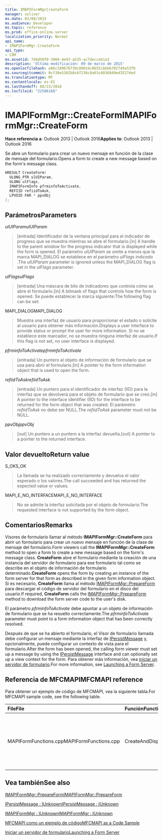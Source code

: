 ```yaml
---
title: IMAPIFormMgrCreateForm
manager: soliver
ms.date: 03/09/2015
ms.audience: Developer
ms.topic: reference
ms.prod: office-online-server
localization_priority: Normal
api_name:
- IMAPIFormMgr.CreateForm
api_type:
- COM
ms.assetid: 7d4d50f8-3904-4e93-a535-ac7decceb1a3
description: 'Última modificación: 09 de marzo de 2015'
ms.openlocfilehash: e86c3d9678739c09024c0655cbbbb702749a53f0
ms.sourcegitcommit: 0cf39e5382b8c6f236c8a63c6036849ed3527ded
ms.translationtype: MT
ms.contentlocale: es-ES
ms.lasthandoff: 08/23/2018
ms.locfileid: "22586168"
---
```

# <a name="imapiformmgrcreateform"></a><span data-ttu-id="90516-103">IMAPIFormMgr::CreateForm</span><span class="sxs-lookup"><span data-stu-id="90516-103">IMAPIFormMgr::CreateForm</span></span>

  
  
<span data-ttu-id="90516-104">**Hace referencia a**: Outlook 2013 | Outlook 2016</span><span class="sxs-lookup"><span data-stu-id="90516-104">**Applies to**: Outlook 2013 | Outlook 2016</span></span> 
  
<span data-ttu-id="90516-105">Se abre un formulario para crear un nuevo mensaje en función de la clase de mensaje del formulario.</span><span class="sxs-lookup"><span data-stu-id="90516-105">Opens a form to create a new message based on the form's message class.</span></span>
  
```cpp
HRESULT CreateForm(
  ULONG_PTR ulUIParam,
  ULONG ulFlags,
  IMAPIFormInfo pfrminfoToActivate,
  REFIID refiidToAsk,
  LPVOID FAR * ppvObj
);
```

## <a name="parameters"></a><span data-ttu-id="90516-106">Parámetros</span><span class="sxs-lookup"><span data-stu-id="90516-106">Parameters</span></span>

 <span data-ttu-id="90516-107">_ulUIParam_</span><span class="sxs-lookup"><span data-stu-id="90516-107">_ulUIParam_</span></span>
  
> <span data-ttu-id="90516-108">[entrada] Identificador de la ventana principal para el indicador de progreso que se muestra mientras se abre el formulario.</span><span class="sxs-lookup"><span data-stu-id="90516-108">[in] A handle to the parent window for the progress indicator that is displayed while the form is opened.</span></span> <span data-ttu-id="90516-109">El parámetro _ulUIParam_ se omite a menos que la marca MAPI_DIALOG se establece en el parámetro _ulFlags indicado_ .</span><span class="sxs-lookup"><span data-stu-id="90516-109">The  _ulUIParam_ parameter is ignored unless the MAPI_DIALOG flag is set in the  _ulFlags_ parameter.</span></span> 
    
 <span data-ttu-id="90516-110">_ulFlags_</span><span class="sxs-lookup"><span data-stu-id="90516-110">_ulFlags_</span></span>
  
> <span data-ttu-id="90516-111">[entrada] Una máscara de bits de indicadores que controla cómo se abre el formulario.</span><span class="sxs-lookup"><span data-stu-id="90516-111">[in] A bitmask of flags that controls how the form is opened.</span></span> <span data-ttu-id="90516-112">Se puede establecer la marca siguiente:</span><span class="sxs-lookup"><span data-stu-id="90516-112">The following flag can be set:</span></span>
    
<span data-ttu-id="90516-113">MAPI_DIALOG</span><span class="sxs-lookup"><span data-stu-id="90516-113">MAPI_DIALOG</span></span> 
  
> <span data-ttu-id="90516-114">Muestra una interfaz de usuario para proporcionar el estado o solicite al usuario para obtener más información.</span><span class="sxs-lookup"><span data-stu-id="90516-114">Displays a user interface to provide status or prompt the user for more information.</span></span> <span data-ttu-id="90516-115">Si no se establece este marcador, no se muestra ninguna interfaz de usuario.</span><span class="sxs-lookup"><span data-stu-id="90516-115">If this flag is not set, no user interface is displayed.</span></span>
    
 <span data-ttu-id="90516-116">_pfrminfoToActivate_</span><span class="sxs-lookup"><span data-stu-id="90516-116">_pfrminfoToActivate_</span></span>
  
> <span data-ttu-id="90516-117">[entrada] Un puntero al objeto de información de formulario que se usa para abrir el formulario.</span><span class="sxs-lookup"><span data-stu-id="90516-117">[in] A pointer to the form information object that is used to open the form.</span></span>
    
 <span data-ttu-id="90516-118">_refiidToAsk_</span><span class="sxs-lookup"><span data-stu-id="90516-118">_refiidToAsk_</span></span>
  
> <span data-ttu-id="90516-119">[entrada] Un puntero para el identificador de interfaz (IID) para la interfaz que se devolverá para el objeto de formulario que se creó.</span><span class="sxs-lookup"><span data-stu-id="90516-119">[in] A pointer to the interface identifier (IID) for the interface to be returned for the form object that was created.</span></span> <span data-ttu-id="90516-120">El parámetro _refiidToAsk_ no debe ser NULL.</span><span class="sxs-lookup"><span data-stu-id="90516-120">The  _refiidToAsk_ parameter must not be NULL.</span></span> 
    
 <span data-ttu-id="90516-121">_ppvObj_</span><span class="sxs-lookup"><span data-stu-id="90516-121">_ppvObj_</span></span>
  
> <span data-ttu-id="90516-122">[out] Un puntero a un puntero a la interfaz devuelta.</span><span class="sxs-lookup"><span data-stu-id="90516-122">[out] A pointer to a pointer to the returned interface.</span></span>
    
## <a name="return-value"></a><span data-ttu-id="90516-123">Valor devuelto</span><span class="sxs-lookup"><span data-stu-id="90516-123">Return value</span></span>

<span data-ttu-id="90516-124">S_OK</span><span class="sxs-lookup"><span data-stu-id="90516-124">S_OK</span></span> 
  
> <span data-ttu-id="90516-125">La llamada se ha realizado correctamente y devuelva el valor esperado o los valores.</span><span class="sxs-lookup"><span data-stu-id="90516-125">The call succeeded and has returned the expected value or values.</span></span>
    
<span data-ttu-id="90516-126">MAPI_E_NO_INTERFACE</span><span class="sxs-lookup"><span data-stu-id="90516-126">MAPI_E_NO_INTERFACE</span></span> 
  
> <span data-ttu-id="90516-127">No se admite la interfaz solicitada por el objeto de formulario.</span><span class="sxs-lookup"><span data-stu-id="90516-127">The requested interface is not supported by the form object.</span></span>
    
## <a name="remarks"></a><span data-ttu-id="90516-128">Comentarios</span><span class="sxs-lookup"><span data-stu-id="90516-128">Remarks</span></span>

<span data-ttu-id="90516-129">Visores de formulario llamar al método **IMAPIFormMgr::CreateForm** para abrir un formulario para crear un nuevo mensaje en función de la clase de mensaje del formulario.</span><span class="sxs-lookup"><span data-stu-id="90516-129">Form viewers call the **IMAPIFormMgr::CreateForm** method to open a form to create a new message based on the form's message class.</span></span> <span data-ttu-id="90516-130">**CreateForm** abre el formulario mediante la creación de una instancia del servidor de formulario para ese formulario tal como se describe en el objeto de información de formulario determinado.</span><span class="sxs-lookup"><span data-stu-id="90516-130">**CreateForm** opens the form by creating an instance of the form server for that form as described in the given form information object.</span></span> <span data-ttu-id="90516-131">Si es necesario, **CreateForm** llama al método [IMAPIFormMgr::PrepareForm](imapiformmgr-prepareform.md) para descargar el código de servidor del formulario en el disco del usuario.</span><span class="sxs-lookup"><span data-stu-id="90516-131">If required, **CreateForm** calls the [IMAPIFormMgr::PrepareForm](imapiformmgr-prepareform.md) method to download the form server code to the user's disk.</span></span> 
  
<span data-ttu-id="90516-132">El parámetro _pfrminfoToActivate_ debe apuntar a un objeto de información de formulario que se ha resuelto correctamente.</span><span class="sxs-lookup"><span data-stu-id="90516-132">The  _pfrminfoToActivate_ parameter must point to a form information object that has been correctly resolved.</span></span> 
  
<span data-ttu-id="90516-133">Después de que se ha abierto el formulario, el Visor de formulario llamada debe configurar un mensaje mediante la interfaz de [IPersistMessage](ipersistmessageiunknown.md) y, opcionalmente, puede configurar un contexto de vista para el formulario.</span><span class="sxs-lookup"><span data-stu-id="90516-133">After the form has been opened, the calling form viewer must set up a message by using the [IPersistMessage](ipersistmessageiunknown.md) interface and can optionally set up a view context for the form.</span></span> <span data-ttu-id="90516-134">Para obtener más información, vea [iniciar un servidor de formulario](launching-a-form-server.md).</span><span class="sxs-lookup"><span data-stu-id="90516-134">For more information, see [Launching a Form Server](launching-a-form-server.md).</span></span> 
  
## <a name="mfcmapi-reference"></a><span data-ttu-id="90516-135">Referencia de MFCMAPI</span><span class="sxs-lookup"><span data-stu-id="90516-135">MFCMAPI reference</span></span>

<span data-ttu-id="90516-136">Para obtener un ejemplo de código de MFCMAPI, vea la siguiente tabla.</span><span class="sxs-lookup"><span data-stu-id="90516-136">For MFCMAPI sample code, see the following table.</span></span>
  
|<span data-ttu-id="90516-137">**File**</span><span class="sxs-lookup"><span data-stu-id="90516-137">**File**</span></span>|<span data-ttu-id="90516-138">**Función**</span><span class="sxs-lookup"><span data-stu-id="90516-138">**Function**</span></span>|<span data-ttu-id="90516-139">**Comentario**</span><span class="sxs-lookup"><span data-stu-id="90516-139">**Comment**</span></span>|
|:-----|:-----|:-----|
|<span data-ttu-id="90516-140">MAPIFormFunctions.cpp</span><span class="sxs-lookup"><span data-stu-id="90516-140">MAPIFormFunctions.cpp</span></span>  <br/> |<span data-ttu-id="90516-141">CreateAndDisplayNewMailInFolder</span><span class="sxs-lookup"><span data-stu-id="90516-141">CreateAndDisplayNewMailInFolder</span></span>  <br/> |<span data-ttu-id="90516-142">MFCMAPI usa el método **IMAPIFormMgr::CreateForm** para crear un formulario antes de mostrarla.</span><span class="sxs-lookup"><span data-stu-id="90516-142">MFCMAPI uses the **IMAPIFormMgr::CreateForm** method to create a form before displaying it.</span></span>  <br/> |
   
## <a name="see-also"></a><span data-ttu-id="90516-143">Vea también</span><span class="sxs-lookup"><span data-stu-id="90516-143">See also</span></span>



[<span data-ttu-id="90516-144">IMAPIFormMgr::PrepareForm</span><span class="sxs-lookup"><span data-stu-id="90516-144">IMAPIFormMgr::PrepareForm</span></span>](imapiformmgr-prepareform.md)
  
[<span data-ttu-id="90516-145">IPersistMessage : IUnknown</span><span class="sxs-lookup"><span data-stu-id="90516-145">IPersistMessage : IUnknown</span></span>](ipersistmessageiunknown.md)
  
[<span data-ttu-id="90516-146">IMAPIFormMgr : IUnknown</span><span class="sxs-lookup"><span data-stu-id="90516-146">IMAPIFormMgr : IUnknown</span></span>](imapiformmgriunknown.md)


[<span data-ttu-id="90516-147">MFCMAPI como un ejemplo de código</span><span class="sxs-lookup"><span data-stu-id="90516-147">MFCMAPI as a Code Sample</span></span>](mfcmapi-as-a-code-sample.md)
  
[<span data-ttu-id="90516-148">Iniciar un servidor de formulario</span><span class="sxs-lookup"><span data-stu-id="90516-148">Launching a Form Server</span></span>](launching-a-form-server.md)

